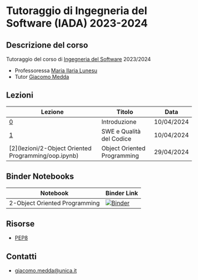 # Tutoraggio di Ingegneria del Software (IADA) 2023-2024

<!-- New section -->

## Descrizione del corso

Tutoraggio del corso di [Ingegneria del Software](https://unica.coursecatalogue.cineca.it/insegnamenti/2024/21412/2021/9999/11022) 2023/2024

- Professoressa [Maria Ilaria Lunesu](https://web.unica.it/unica/page/it/mariai_lunesu)
- Tutor [Giacomo Medda](https://jackmedda.github.io)

<!-- New subsection -->

<!-- New section -->

## Lezioni

<div class="scrollable">

| Lezione                                                                                                                      | Titolo                      | Data       |
|------------------------------------------------------------------------------------------------------------------------------|-----------------------------|------------|
| [0](https://jackmedda.github.io/Tutoraggio-Ingegneria-del-Software_IADA_/lezioni/0-Introduzione/)                            | Introduzione                | 10/04/2024 |
| [1](https://jackmedda.github.io/Tutoraggio-Ingegneria-del-Software_IADA_/lezioni/1-SWE%20e%20Qualita%20del%20Codice/#/8/23/1) | SWE e Qualità del Codice    | 10/04/2024 |
| [2](lezioni/2-Object Oriented Programming/oop.ipynb)                                          | Object Oriented Programming | 29/04/2024 |

</div>

<!-- New section -->

## Binder Notebooks

| Notebook | Binder Link |
|----------|-------------|
| 2-Object Oriented Programming | [![Binder](https://mybinder.org/badge_logo.svg)](https://mybinder.org/v2/gh/jackmedda/Tutoraggio-Ingegneria-del-Software_IADA_/HEAD?labpath=lezioni%2F2-Object+Oriented+Programming%2Foop.ipynb) |


<!-- New section -->

## Risorse

- [PEP8](https://peps.python.org/pep-0008)

<!-- New section -->

## Contatti

- [giacomo.medda@unica.it](mailto:giacomo.medda@unica.it)